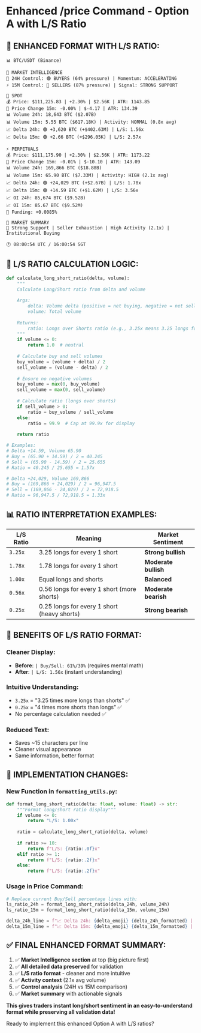 # Enhanced /price Command - Option A with L/S Ratio

## 📱 ENHANCED FORMAT WITH L/S RATIO:

```
📊 BTC/USDT (Binance)

🧠 MARKET INTELLIGENCE
💪 24H Control: 🟢 BUYERS (64% pressure) | Momentum: ACCELERATING
⚡ 15M Control: 🔴 SELLERS (87% pressure) | Signal: STRONG SUPPORT

🏪 SPOT
💰 Price: $111,225.83 | +2.30% | $2.56K | ATR: 1143.85
🔴 Price Change 15m: -0.00% | $-4.17 | ATR: 134.39
📊 Volume 24h: 18,643 BTC ($2.07B)
📊 Volume 15m: 5.55 BTC ($617.18K) | Activity: NORMAL (0.8x avg)
📈 Delta 24h: 🟢 +3,620 BTC (+$402.63M) | L/S: 1.56x
📈 Delta 15m: 🟢 +2.66 BTC (+$296.05K) | L/S: 2.57x

⚡ PERPETUALS
💰 Price: $111,175.90 | +2.30% | $2.56K | ATR: 1173.22
🔴 Price Change 15m: -0.01% | $-10.10 | ATR: 143.09
📊 Volume 24h: 169,866 BTC ($18.88B)
📊 Volume 15m: 65.90 BTC ($7.33M) | Activity: HIGH (2.1x avg)
📈 Delta 24h: 🟢 +24,029 BTC (+$2.67B) | L/S: 1.78x
📈 Delta 15m: 🟢 +14.59 BTC (+$1.62M) | L/S: 3.56x
📈 OI 24h: 85,674 BTC ($9.52B)
📈 OI 15m: 85.67 BTC ($9.52M)
💸 Funding: +0.0085%

🎯 MARKET SUMMARY
🧠 Strong Support | Seller Exhaustion | High Activity (2.1x) | Institutional Buying

🕐 08:00:54 UTC / 16:00:54 SGT
```

## 🧮 L/S RATIO CALCULATION LOGIC:

```python
def calculate_long_short_ratio(delta, volume):
    """
    Calculate Long/Short ratio from delta and volume
    
    Args:
        delta: Volume delta (positive = net buying, negative = net selling)
        volume: Total volume
    
    Returns:
        ratio: Longs over Shorts ratio (e.g., 3.25x means 3.25 longs for every 1 short)
    """
    if volume <= 0:
        return 1.0  # neutral
    
    # Calculate buy and sell volumes
    buy_volume = (volume + delta) / 2
    sell_volume = (volume - delta) / 2
    
    # Ensure no negative volumes
    buy_volume = max(0, buy_volume)
    sell_volume = max(0, sell_volume)
    
    # Calculate ratio (longs over shorts)
    if sell_volume > 0:
        ratio = buy_volume / sell_volume
    else:
        ratio = 99.9  # Cap at 99.9x for display
    
    return ratio

# Examples:
# Delta +14.59, Volume 65.90
# Buy = (65.90 + 14.59) / 2 = 40.245
# Sell = (65.90 - 14.59) / 2 = 25.655  
# Ratio = 40.245 / 25.655 = 1.57x

# Delta +24,029, Volume 169,866
# Buy = (169,866 + 24,029) / 2 = 96,947.5
# Sell = (169,866 - 24,029) / 2 = 72,918.5
# Ratio = 96,947.5 / 72,918.5 = 1.33x
```

## 📊 RATIO INTERPRETATION EXAMPLES:

| L/S Ratio | Meaning | Market Sentiment |
|-----------|---------|------------------|
| `3.25x` | 3.25 longs for every 1 short | **Strong bullish** |
| `1.78x` | 1.78 longs for every 1 short | **Moderate bullish** |
| `1.00x` | Equal longs and shorts | **Balanced** |
| `0.56x` | 0.56 longs for every 1 short (more shorts) | **Moderate bearish** |
| `0.25x` | 0.25 longs for every 1 short (heavy shorts) | **Strong bearish** |

## 🎯 BENEFITS OF L/S RATIO FORMAT:

### **Cleaner Display:**
- **Before**: `| Buy/Sell: 61%/39%` (requires mental math)
- **After**: `| L/S: 1.56x` (instant understanding)

### **Intuitive Understanding:**
- `3.25x` = "3.25 times more longs than shorts" ✅
- `0.25x` = "4 times more shorts than longs" ✅
- No percentage calculation needed ✅

### **Reduced Text:**
- Saves ~15 characters per line
- Cleaner visual appearance
- Same information, better format

## 🚀 IMPLEMENTATION CHANGES:

### **New Function in `formatting_utils.py`:**
```python
def format_long_short_ratio(delta: float, volume: float) -> str:
    """Format long/short ratio display"""
    if volume <= 0:
        return "L/S: 1.00x"
    
    ratio = calculate_long_short_ratio(delta, volume)
    
    if ratio >= 10:
        return f"L/S: {ratio:.0f}x"
    elif ratio >= 1:
        return f"L/S: {ratio:.2f}x"
    else:
        return f"L/S: {ratio:.2f}x"
```

### **Usage in Price Command:**
```python
# Replace current Buy/Sell percentage lines with:
ls_ratio_24h = format_long_short_ratio(delta_24h, volume_24h)
ls_ratio_15m = format_long_short_ratio(delta_15m, volume_15m)

delta_24h_line = f"📈 Delta 24h: {delta_emoji} {delta_24h_formatted} | {ls_ratio_24h}"
delta_15m_line = f"📈 Delta 15m: {delta_emoji} {delta_15m_formatted} | {ls_ratio_15m}"
```

## ✅ FINAL ENHANCED FORMAT SUMMARY:

1. ✅ **Market Intelligence section** at top (big picture first)
2. ✅ **All detailed data preserved** for validation
3. ✅ **L/S ratio format** - cleaner and more intuitive
4. ✅ **Activity context** (2.1x avg volume)
5. ✅ **Control analysis** (24H vs 15M comparison)
6. ✅ **Market summary** with actionable signals

**This gives traders instant long/short sentiment in an easy-to-understand format while preserving all validation data!**

Ready to implement this enhanced Option A with L/S ratios?